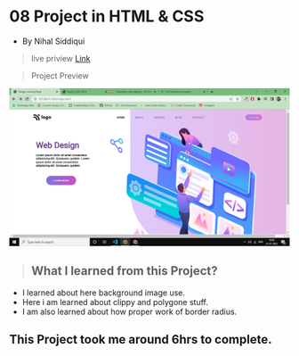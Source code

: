 #  08 Project  in HTML & CSS


- By Nihal Siddiqui

> live priview [Link]()

> Project Preview

![](./08Project.png)


> ## What l learned from this Project?

- I learned about here background image use.
- Here i am learned about clippy and polygone stuff.
- I am also learned about how proper work of border radius.

## This Project took me around 6hrs to complete.
